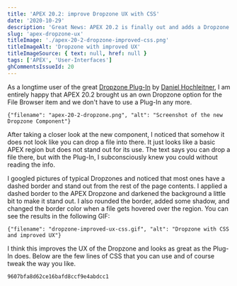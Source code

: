 ```yaml
---
title: 'APEX 20.2: improve Dropzone UX with CSS'
date: '2020-10-29'
description: 'Great News: APEX 20.2 is finally out and adds a Dropzone component. For me, it does not look as intuitive as the Plug-In did, so I tried to improve the UX of it with a few lines of CSS.'
slug: 'apex-dropzone-ux'
titleImage: './apex-20-2-dropzone-improved-css.png'
titleImageAlt: 'Dropzone with improved UX'
titleImageSource: { text: null, href: null }
tags: ['APEX', 'User-Interfaces']
ghCommentsIssueId: 20
---
```


As a longtime user of the great [Dropzone Plug-In](https://github.com/Dani3lSun/apex-plugin-dropzone) by [Daniel Hochleitner](https://twitter.com/Dani3lSun), I am entirely happy that APEX 20.2 brought us an own Dropzone option for the File Browser item and we don't have to use a Plug-In any more.

```img-name
{"filename": "apex-20-2-dropzone.png", "alt": "Screenshot of the new Dropzone Component"}
```

After taking a closer look at the new component, I noticed that somehow it does not look like you can drop a file into there. It just looks like a basic APEX region but does not stand out for its use. The text says you can drop a file there, but with the Plug-In, I subconsciously knew you could without reading the info.

I googled pictures of typical Dropzones and noticed that most ones have a dashed border and stand out from the rest of the page contents. I applied a dashed border to the APEX Dropzone and darkened the background a little bit to make it stand out. I also rounded the border, added some shadow, and changed the border color when a file gets hovered over the region. You can see the results in the following GIF:

```gif-name
{"filename": "dropzone-improved-ux-css.gif", "alt": "Dropzone with CSS and improved UX"}
```

I think this improves the UX of the Dropzone and looks as great as the Plug-In does. Below are the few lines of CSS that you can use and of course tweak the way you like.

```gist
9607bfa8d62ce16bafd8ccf9e4abdcc1
```
